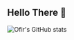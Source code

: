 ## Hello There 👋

![Ofir's GitHub stats](https://github-readme-stats.vercel.app/api?username=ofirdotan&show_icons=true&theme=tokyonight)

